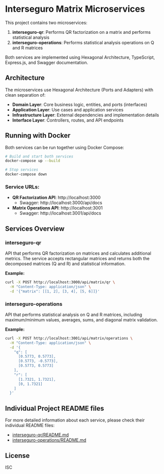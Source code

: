 # Interseguro Matrix Microservices

This project contains two microservices:

1. **interseguro-qr**: Performs QR factorization on a matrix and performs statistical analysis
2. **interseguro-operations**: Performs statistical analysis operations on Q and R matrices

Both services are implemented using Hexagonal Architecture, TypeScript, Express.js, and Swagger documentation.

## Architecture

The microservices use Hexagonal Architecture (Ports and Adapters) with clean separation of:

- **Domain Layer**: Core business logic, entities, and ports (interfaces)
- **Application Layer**: Use cases and application services
- **Infrastructure Layer**: External dependencies and implementation details
- **Interface Layer**: Controllers, routes, and API endpoints

## Running with Docker

Both services can be run together using Docker Compose:

```bash
# Build and start both services
docker-compose up --build

# Stop services
docker-compose down
```

### Service URLs:

- **QR Factorization API**: http://localhost:3000
  - Swagger: http://localhost:3000/api/docs
- **Matrix Operations API**: http://localhost:3001
  - Swagger: http://localhost:3001/api/docs

## Services Overview

### interseguro-qr

API that performs QR factorization on matrices and calculates additional metrics. The service accepts rectangular matrices and returns both the decomposed matrices (Q and R) and statistical information.

**Example:**

```bash
curl -X POST http://localhost:3000/api/matrix/qr \
  -H "Content-Type: application/json" \
  -d '{"matrix": [[1, 2], [3, 4], [5, 6]]}'
```

### interseguro-operations

API that performs statistical analysis on Q and R matrices, including maximum/minimum values, averages, sums, and diagonal matrix validation.

**Example:**

```bash
curl -X POST http://localhost:3001/api/matrix/operations \
  -H "Content-Type: application/json" \
  -d '{
    "q": [
      [0.5773, 0.5773],
      [0.5773, -0.5773],
      [0.5773, 0.5773]
    ],
    "r": [
      [1.7321, 1.7321],
      [0, 1.7321]
    ]
  }'
```

## Individual Project README files

For more detailed information about each service, please check their individual README files:

- [interseguro-qr/README.md](./interseguro-qr/README.md)
- [interseguro-operations/README.md](./interseguro-operations/README.md)

## License

ISC
